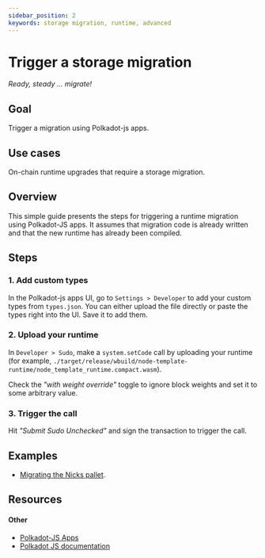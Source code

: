 ```yaml
---
sidebar_position: 2
keywords: storage migration, runtime, advanced
---
```


# Trigger a storage migration

_Ready, steady ... migrate!_

## Goal

Trigger a migration using Polkadot-js apps.

## Use cases

On-chain runtime upgrades that require a storage migration.

## Overview

This simple guide presents the steps for triggering a runtime migration using Polkadot-JS apps. It
assumes that migration code is already written and that the new runtime has already been compiled.

## Steps

### 1. Add custom types

In the Polkadot-js apps UI, go to `Settings > Developer` to add your custom types from `types.json`. You can either upload the file directly or paste the types right into the UI. Save it to add them.

### 2. Upload your runtime

In `Developer > Sudo`, make a `system.setCode` call by uploading your runtime (for example, `./target/release/wbuild/node-template-runtime/node_template_runtime.compact.wasm`).

Check the _"with weight override"_ toggle to ignore block weights and set it to some arbitrary value.

### 3. Trigger the call

Hit _"Submit Sudo Unchecked"_ and sign the transaction to trigger the call.

## Examples

- [Migrating the Nicks pallet](https://github.com/substrate-developer-hub/migration-example/pull/2/files).

## Resources

#### Other

- [Polkadot-JS Apps](https://polkadot.js.org/apps/)
- [Polkadot JS documentation](https://polkadot.js.org/docs/)
